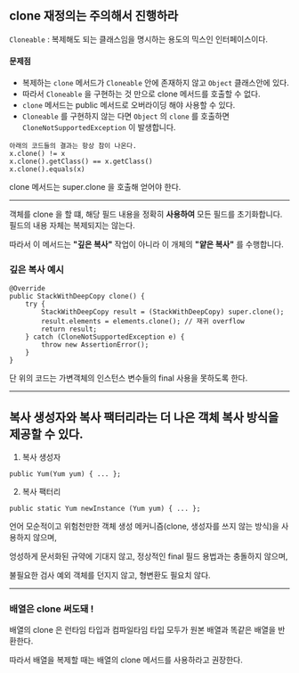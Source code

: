 ## clone 재정의는 주의해서 진행하라

`Cloneable` : 복제해도 되는 클래스임을 명시하는 용도의 믹스인 인터페이스이다.

#### 문제점

- 복제하는 `clone` 메서드가 `Cloneable` 안에 존재하지 않고 `Object` 클래스안에 있다.
- 따라서 `Cloneable` 을 구현하는 것 만으로 clone 메서드를 호출할 수 없다.
- `clone` 메서드는 public 메서드로 오버라이딩 해야 사용할 수 있다.
- `Cloneable` 를 구현하지 않는 다면 `Object` 의 `clone` 를 호출하면 `CloneNotSupportedException` 이 발생합니다.

```
아래의 코드들의 결과는 항상 참이 나온다.
x.clone() != x 
x.clone().getClass() == x.getClass()
x.clone().equals(x)
```

clone 메서드는 super.clone 을 호출해 얻어야 한다.

----

객체를 clone 을 할 떄, 해당 필드 내용을 정확히 **사용하여** 모든 필드를 초기화합니다. 필드의 내용 자체는 복제되지는 않는다.

따라서 이 메서드는 **"깊은 복사"** 작업이 아니라 이 개체의 **"얕은 복사"** 를 수행합니다.


### 깊은 복사 예시

```
@Override
public StackWithDeepCopy clone() {
    try {
        StackWithDeepCopy result = (StackWithDeepCopy) super.clone();
        result.elements = elements.clone(); // 재귀 overflow
        return result;
    } catch (CloneNotSupportedException e) {
        throw new AssertionError();
    }
}
```

단 위의 코드는 가변객체의 인스턴스 변수들의 final 사용을 못하도록 한다.

----

## 복사 생성자와 복사 팩터리라는 더 나은 객체 복사 방식을 제공할 수 있다.

1. 복사 생성자

```
public Yum(Yum yum) { ... };
```

2. 복사 팩터리

```
public static Yum newInstance (Yum yum) { ... };
```

언어 모순적이고 위험천만한 객체 생성 메커니즘(clone, 생성자를 쓰지 않는 방식)을 사용하지 않으며,

엉성하게 문서화된 규약에 기대지 않고, 정상적인 final 필드 용법과는 충돌하지 않으며,

불필요한 검사 예외 객체를 던지지 않고, 형변환도 필요치 않다.


---
### 배열은 clone 써도돼 !
배열의 clone 은 런타임 타입과 컴파일타임 타입 모두가 원본 배열과 똑같은 배열을 반환한다.

따라서 배열을 복제할 때는 배열의 clone 메서드를 사용하라고 권장한다.
